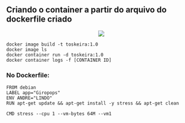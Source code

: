 ## Criando o container a partir do arquivo do dockerfile criado

<p align="center"><img src="https://user-images.githubusercontent.com/30474126/137650184-639badec-bd72-4929-8dd2-80573389bb6d.png" /></p>

    docker image build -t toskeira:1.0     
    docker image ls      
    docker container run -d toskeira:1.0      
    docker container logs -f [CONTAINER ID]      

### No Dockerfile:    
 
    FROM debian     
    LABEL app="Giropops"    
    ENV ANDRE="LINDO"    
    RUN apt-get update && apt-get install -y stress && apt-get clean     

    CMD stress --cpu 1 --vm-bytes 64M --vm1    